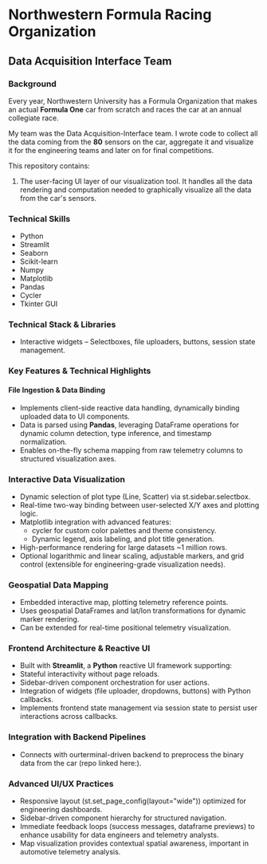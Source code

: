 # Northwestern Formula Racing Organization

## Data Acquisition Interface Team

### Background
Every year, Northwestern University has a Formula Organization that makes an actual **Formula One** car from scratch and races the car at an annual collegiate race.

My team was the Data Acquisition-Interface team. I wrote code to collect all the data coming from the **80** sensors on the car, aggregate it and visualize it for the engineering teams and later on for final competitions.

This repository contains:
1. The user-facing UI layer of our visualization tool. It handles all the data rendering and computation needed to graphically visualize all the data from the car's sensors.

### Technical Skills
- Python
- Streamlit
- Seaborn
- Scikit-learn
- Numpy
- Matplotlib
- Pandas
- Cycler 
- Tkinter GUI

### Technical Stack & Libraries

- Interactive widgets – Selectboxes, file uploaders, buttons, session state management.

### Key Features & Technical Highlights
#### File Ingestion & Data Binding

- Implements client-side reactive data handling, dynamically binding uploaded data to UI components.
- Data is parsed using **Pandas**, leveraging DataFrame operations for dynamic column detection, type inference, and timestamp normalization.
- Enables on-the-fly schema mapping from raw telemetry columns to structured visualization axes.

### Interactive Data Visualization

- Dynamic selection of plot type (Line, Scatter) via st.sidebar.selectbox.
- Real-time two-way binding between user-selected X/Y axes and plotting logic.
- Matplotlib integration with advanced features:
  - cycler for custom color palettes and theme consistency.
  - Dynamic legend, axis labeling, and plot title generation.
- High-performance rendering for large datasets ~1 million rows.
- Optional logarithmic and linear scaling, adjustable markers, and grid control (extensible for engineering-grade visualization needs).

### Geospatial Data Mapping

- Embedded interactive map, plotting telemetry reference points.
- Uses geospatial DataFrames and lat/lon transformations for dynamic marker rendering.
- Can be extended for real-time positional telemetry visualization.

### Frontend Architecture & Reactive UI

- Built with **Streamlit**, a **Python** reactive UI framework supporting:
- Stateful interactivity without page reloads.
- Sidebar-driven component orchestration for user actions.
- Integration of widgets (file uploader, dropdowns, buttons) with Python callbacks.
- Implements frontend state management via session state to persist user interactions across callbacks.

### Integration with Backend Pipelines

- Connects with ourterminal-driven backend to preprocess the binary data from the car (repo linked here:).

### Advanced UI/UX Practices
- Responsive layout (st.set_page_config(layout="wide")) optimized for engineering dashboards.
- Sidebar-driven component hierarchy for structured navigation.
- Immediate feedback loops (success messages, dataframe previews) to enhance usability for data engineers and telemetry analysts.
- Map visualization provides contextual spatial awareness, important in automotive telemetry analysis.

